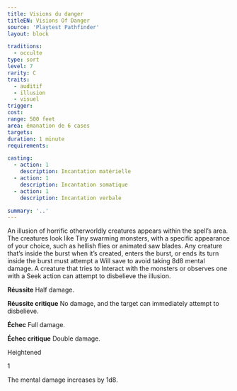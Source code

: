 ```yaml
---
title: Visions du danger
titleEN: Visions Of Danger
source: 'Playtest Pathfinder'
layout: block

traditions:
  - occulte
type: sort
level: 7
rarity: C
traits:
  - auditif
  - illusion
  - visuel
trigger: 
cost: 
range: 500 feet
area: émanation de 6 cases
targets: 
duration: 1 minute
requirements: 

casting:
  - action: 1
    description: Incantation matérielle
  - action: 1
    description: Incantation somatique
  - action: 1
    description: Incantation verbale

summary: '..'
---
```

An illusion of horrific otherworldly creatures appears within the spell’s area. The creatures look like Tiny swarming monsters, with a specific appearance of your choice, such as hellish flies or animated saw blades. Any creature that’s inside the burst when it’s created, enters the burst, or ends its turn inside the burst must attempt a Will save to avoid taking 8d8 mental damage. A creature that tries to Interact with the monsters or observes one with a Seek action can attempt to disbelieve the illusion.

**Réussite** Half damage.

**Réussite critique** No damage, and the target can immediately attempt to disbelieve.

**Échec** Full damage.

**Échec critique** Double damage.

Heightened

1

The mental damage increases by 1d8.